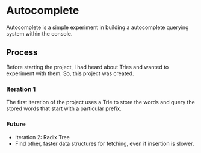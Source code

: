 # Autocomplete
Autocomplete is a simple experiment in building a autocomplete querying system within the console.

## Process
Before starting the project, I had heard about Tries and wanted to experiment with them. So, this project was created. 

### Iteration 1
The first iteration of the project uses a Trie to store the words and query the stored words that start with a particular prefix.

### Future
- Iteration 2: Radix Tree
- Find other, faster data structures for fetching, even if insertion is slower.
